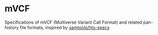 # mVCF
Specifications of mVCF (Multiverse Variant Call Format) and related pan-history file formats, inspired by [samtools/hts-specs](https://github.com/samtools/hts-specs/tree/master)
